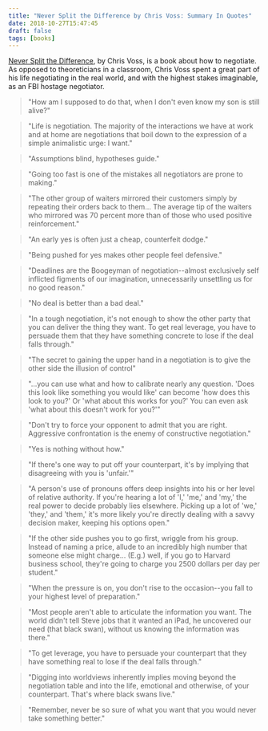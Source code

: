 ```yaml
---
title: "Never Split the Difference by Chris Voss: Summary In Quotes"
date: 2018-10-27T15:47:45
draft: false
tags: [books]
---
```


[Never Split the Difference](https://www.amazon.com/Never-Split-Difference-Negotiating-Depended/dp/0062407805/ref=tmm_hrd_swatch_0?_encoding=UTF8&amp;qid=1541260114&amp;sr=8-2), by Chris Voss, is a book about how to negotiate. As opposed to theoreticians in a classroom, Chris Voss spent a great part of his life negotiating in the real world, and with the highest stakes imaginable, as an FBI hostage negotiator.

> "How am I supposed to do that, when I don't even know my son is still alive?"

> "Life is negotiation. The majority of the interactions we have at work and at home are negotiations that boil down to the expression of a simple animalistic urge: I want."

> "Assumptions blind, hypotheses guide."

> "Going too fast is one of the mistakes all negotiators are prone to making."

> "The other group of waiters mirrored their customers simply by repeating their orders back to them... The average tip of the waiters who mirrored was 70 percent more than of those who used positive reinforcement."

> "An early yes is often just a cheap, counterfeit dodge."

> "Being pushed for yes makes other people feel defensive."

> "Deadlines are the Boogeyman of negotiation--almost exclusively self inflicted figments of our imagination, unnecessarily unsettling us for no good reason."

> "No deal is better than a bad deal."

> "In a tough negotiation, it's not enough to show the other party that you can deliver the thing they want. To get real leverage, you have to persuade them that they have something concrete to lose if the deal falls through."

> "The secret to gaining the upper hand in a negotiation is to give the other side the illusion of control"

> "...you can use what and how to calibrate nearly any question. 'Does this look like something you would like' can become 'how does this look to you?' Or 'what about this works for you?' You can even ask 'what about this doesn't work for you?'"

> "Don't try to force your opponent to admit that you are right. Aggressive confrontation is the enemy of constructive negotiation."

> "Yes is nothing without how."

> "If there's one way to put off your counterpart, it's by implying that disagreeing with you is 'unfair.'"

> "A person's use of pronouns offers deep insights into his or her level of relative authority. If you're hearing a lot of 'I,' 'me,' and 'my,' the real power to decide probably lies elsewhere. Picking up a lot of 'we,' 'they,' and 'them,' it's more likely you're directly dealing with a savvy decision maker, keeping his options open."

> "If the other side pushes you to go first, wriggle from his group. Instead of naming a price, allude to an incredibly high number that someone else might charge... (E.g.) well, if you go to Harvard business school, they're going to charge you 2500 dollars per day per student."

> "When the pressure is on, you don't rise to the occasion--you fall to your highest level of preparation."

> "Most people aren't able to articulate the information you want. The world didn't tell Steve jobs that it wanted an iPad, he uncovered our need (that black swan), without us knowing the information was there."

> "To get leverage, you have to persuade your counterpart that they have something real to lose if the deal falls through."

> "Digging into worldviews inherently implies moving beyond the negotiation table and into the life, emotional and otherwise, of your counterpart. That's where black swans live."

> "Remember, never be so sure of what you want that you would never take something better."
